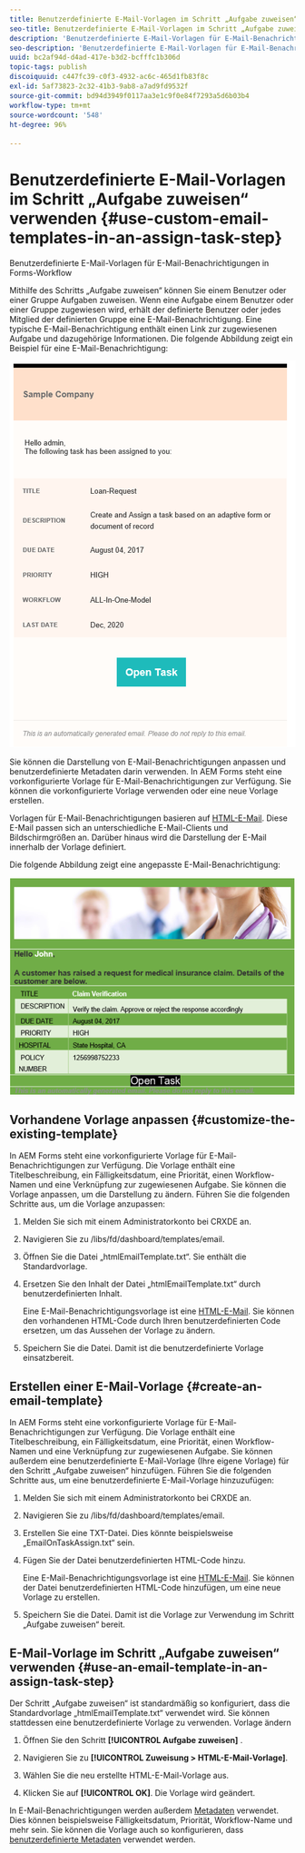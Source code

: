 ```yaml
---
title: Benutzerdefinierte E-Mail-Vorlagen im Schritt „Aufgabe zuweisen“ verwenden
seo-title: Benutzerdefinierte E-Mail-Vorlagen im Schritt „Aufgabe zuweisen“ verwenden
description: 'Benutzerdefinierte E-Mail-Vorlagen für E-Mail-Benachrichtigungen in Forms-Workflow '
seo-description: 'Benutzerdefinierte E-Mail-Vorlagen für E-Mail-Benachrichtigungen in Forms-Workflow '
uuid: bc2af94d-d4ad-417e-b3d2-bcfffc1b306d
topic-tags: publish
discoiquuid: c447fc39-c0f3-4932-ac6c-465d1fb83f8c
exl-id: 5af73823-2c32-41b3-9ab8-a7ad9fd9532f
source-git-commit: bd94d3949f0117aa3e1c9f0e84f7293a5d6b03b4
workflow-type: tm+mt
source-wordcount: '548'
ht-degree: 96%

---
```


# Benutzerdefinierte E-Mail-Vorlagen im Schritt „Aufgabe zuweisen“ verwenden {#use-custom-email-templates-in-an-assign-task-step}

Benutzerdefinierte E-Mail-Vorlagen für E-Mail-Benachrichtigungen in Forms-Workflow

Mithilfe des Schritts „Aufgabe zuweisen“ können Sie einem Benutzer oder einer Gruppe Aufgaben zuweisen. Wenn eine Aufgabe einem Benutzer oder einer Gruppe zugewiesen wird, erhält der definierte Benutzer oder jedes Mitglied der definierten Gruppe eine E-Mail-Benachrichtigung. Eine typische E-Mail-Benachrichtigung enthält einen Link zur zugewiesenen Aufgabe und dazugehörige Informationen. Die folgende Abbildung zeigt ein Beispiel für eine E-Mail-Benachrichtigung:

![E-Mail-Benachrichtigung mit vorgegebener Vorlage](do-not-localize/default-email-template.png)

Sie können die Darstellung von E-Mail-Benachrichtigungen anpassen und benutzerdefinierte Metadaten darin verwenden. In AEM Forms steht eine vorkonfigurierte Vorlage für E-Mail-Benachrichtigungen zur Verfügung. Sie können die vorkonfigurierte Vorlage verwenden oder eine neue Vorlage erstellen.

Vorlagen für E-Mail-Benachrichtigungen basieren auf [HTML-E-Mail](https://en.wikipedia.org/wiki/HTML_email). Diese E-Mail passen sich an unterschiedliche E-Mail-Clients und Bildschirmgrößen an. Darüber hinaus wird die Darstellung der E-Mail innerhalb der Vorlage definiert.

Die folgende Abbildung zeigt eine angepasste E-Mail-Benachrichtigung:

![E-Mail-Benachrichtigung mit benutzerdefinierter Vorlage](do-not-localize/customized-email.png)

## Vorhandene Vorlage anpassen {#customize-the-existing-template}

In AEM Forms steht eine vorkonfigurierte Vorlage für E-Mail-Benachrichtigungen zur Verfügung. Die Vorlage enthält eine Titelbeschreibung, ein Fälligkeitsdatum, eine Priorität, einen Workflow-Namen und eine Verknüpfung zur zugewiesenen Aufgabe. Sie können die Vorlage anpassen, um die Darstellung zu ändern. Führen Sie die folgenden Schritte aus, um die Vorlage anzupassen:

1. Melden Sie sich mit einem Administratorkonto bei CRXDE an.

1. Navigieren Sie zu /libs/fd/dashboard/templates/email.

1. Öffnen Sie die Datei „htmlEmailTemplate.txt“. Sie enthält die Standardvorlage.

1. Ersetzen Sie den Inhalt der Datei „htmlEmailTemplate.txt“ durch benutzerdefinierten Inhalt.

   Eine E-Mail-Benachrichtigungsvorlage ist eine [HTML-E-Mail](https://en.wikipedia.org/wiki/HTML_email). Sie können den vorhandenen HTML-Code durch Ihren benutzerdefinierten Code ersetzen, um das Aussehen der Vorlage zu ändern.

1. Speichern Sie die Datei. Damit ist die benutzerdefinierte Vorlage einsatzbereit.

## Erstellen einer E-Mail-Vorlage {#create-an-email-template}

In AEM Forms steht eine vorkonfigurierte Vorlage für E-Mail-Benachrichtigungen zur Verfügung. Die Vorlage enthält eine Titelbeschreibung, ein Fälligkeitsdatum, eine Priorität, einen Workflow-Namen und eine Verknüpfung zur zugewiesenen Aufgabe. Sie können außerdem eine benutzerdefinierte E-Mail-Vorlage (Ihre eigene Vorlage) für den Schritt „Aufgabe zuweisen“ hinzufügen. Führen Sie die folgenden Schritte aus, um eine benutzerdefinierte E-Mail-Vorlage hinzuzufügen:

1. Melden Sie sich mit einem Administratorkonto bei CRXDE an.

1. Navigieren Sie zu /libs/fd/dashboard/templates/email.

1. Erstellen Sie eine TXT-Datei. Dies könnte beispielsweise „EmailOnTaskAssign.txt“ sein.

1. Fügen Sie der Datei benutzerdefinierten HTML-Code hinzu.

   Eine E-Mail-Benachrichtigungsvorlage ist eine [HTML-E-Mail](https://en.wikipedia.org/wiki/HTML_email). Sie können der Datei benutzerdefinierten HTML-Code hinzufügen, um eine neue Vorlage zu erstellen. 

1. Speichern Sie die Datei. Damit ist die Vorlage zur Verwendung im Schritt „Aufgabe zuweisen“ bereit.

## E-Mail-Vorlage im Schritt „Aufgabe zuweisen“ verwenden {#use-an-email-template-in-an-assign-task-step}

Der Schritt „Aufgabe zuweisen“ ist standardmäßig so konfiguriert, dass die Standardvorlage „htmlEmailTemplate.txt“ verwendet wird. Sie können stattdessen eine benutzerdefinierte Vorlage zu verwenden. Vorlage ändern

1. Öffnen Sie den Schritt **[!UICONTROL Aufgabe zuweisen]** .

1. Navigieren Sie zu **[!UICONTROL Zuweisung > HTML-E-Mail-Vorlage]**.

1. Wählen Sie die neu erstellte HTML-E-Mail-Vorlage aus. 

1. Klicken Sie auf **[!UICONTROL OK]**. Die Vorlage wird geändert.

In E-Mail-Benachrichtigungen werden außerdem [Metadaten](/help/forms/using/use-metadata-in-email-notifications.md) verwendet. Dies können beispielsweise Fälligkeitsdatum, Priorität, Workflow-Name und mehr sein. Sie können die Vorlage auch so konfigurieren, dass [benutzerdefinierte Metadaten](/help/forms/using/use-metadata-in-email-notifications.md#using-custom-metadata-in-an-email-notification) verwendet werden.

